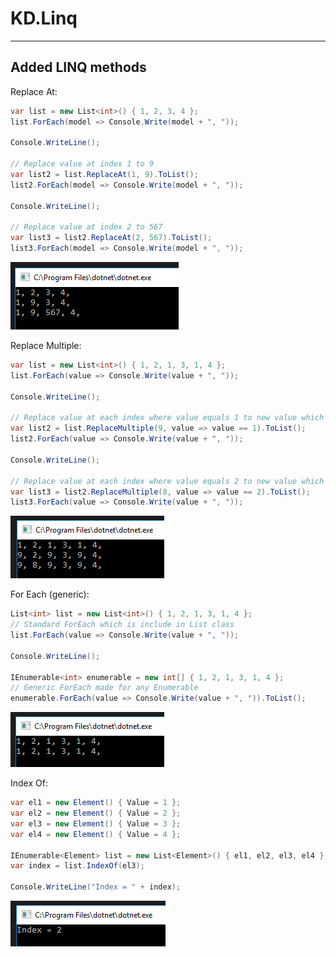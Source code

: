 # KD.Linq
---

Added LINQ methods
--


Replace At:
```csharp
var list = new List<int>() { 1, 2, 3, 4 };
list.ForEach(model => Console.Write(model + ", "));

Console.WriteLine();

// Replace value at index 1 to 9
var list2 = list.ReplaceAt(1, 9).ToList();
list2.ForEach(model => Console.Write(model + ", "));

Console.WriteLine();

// Replace value at index 2 to 567
var list3 = list2.ReplaceAt(2, 567).ToList();
list3.ForEach(model => Console.Write(model + ", "));
```
![](https://raw.githubusercontent.com/Sejoslaw/KD.Linq/master/img/ReplaceAt.PNG)


Replace Multiple:
```csharp
var list = new List<int>() { 1, 2, 1, 3, 1, 4 };
list.ForEach(value => Console.Write(value + ", "));

Console.WriteLine();

// Replace value at each index where value equals 1 to new value which is 9
var list2 = list.ReplaceMultiple(9, value => value == 1).ToList();
list2.ForEach(value => Console.Write(value + ", "));

Console.WriteLine();

// Replace value at each index where value equals 2 to new value which is 8
var list3 = list2.ReplaceMultiple(8, value => value == 2).ToList();
list3.ForEach(value => Console.Write(value + ", "));
```
![](https://raw.githubusercontent.com/Sejoslaw/KD.Linq/master/img/ReplaceMultiple.PNG)



For Each (generic):
```csharp
List<int> list = new List<int>() { 1, 2, 1, 3, 1, 4 };
// Standard ForEach which is include in List class
list.ForEach(value => Console.Write(value + ", "));

Console.WriteLine();

IEnumerable<int> enumerable = new int[] { 1, 2, 1, 3, 1, 4 };
// Generic ForEach made for any Enumerable
enumerable.ForEach(value => Console.Write(value + ", ")).ToList();
```
![](https://raw.githubusercontent.com/Sejoslaw/KD.Linq/master/img/ForEach.PNG)



Index Of:
```csharp
var el1 = new Element() { Value = 1 };
var el2 = new Element() { Value = 2 };
var el3 = new Element() { Value = 3 };
var el4 = new Element() { Value = 4 };

IEnumerable<Element> list = new List<Element>() { el1, el2, el3, el4 };
var index = list.IndexOf(el3);

Console.WriteLine("Index = " + index);
```
![](https://raw.githubusercontent.com/Sejoslaw/KD.Linq/master/img/IndexOf.PNG)
